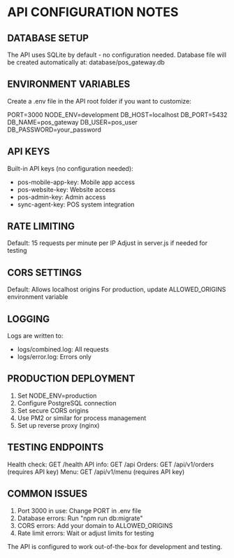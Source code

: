 API CONFIGURATION NOTES
========================

DATABASE SETUP
---------------
The API uses SQLite by default - no configuration needed.
Database file will be created automatically at: database/pos_gateway.db

ENVIRONMENT VARIABLES
--------------------
Create a .env file in the API root folder if you want to customize:

PORT=3000
NODE_ENV=development
DB_HOST=localhost
DB_PORT=5432
DB_NAME=pos_gateway
DB_USER=pos_user
DB_PASSWORD=your_password

API KEYS
--------
Built-in API keys (no configuration needed):
- pos-mobile-app-key: Mobile app access
- pos-website-key: Website access  
- pos-admin-key: Admin access
- sync-agent-key: POS system integration

RATE LIMITING
-------------
Default: 15 requests per minute per IP
Adjust in server.js if needed for testing

CORS SETTINGS
-------------
Default: Allows localhost origins
For production, update ALLOWED_ORIGINS environment variable

LOGGING
-------
Logs are written to:
- logs/combined.log: All requests
- logs/error.log: Errors only

PRODUCTION DEPLOYMENT
--------------------
1. Set NODE_ENV=production
2. Configure PostgreSQL connection
3. Set secure CORS origins
4. Use PM2 or similar for process management
5. Set up reverse proxy (nginx)

TESTING ENDPOINTS
-----------------
Health check: GET /health
API info: GET /api
Orders: GET /api/v1/orders (requires API key)
Menu: GET /api/v1/menu (requires API key)

COMMON ISSUES
-------------
1. Port 3000 in use: Change PORT in .env file
2. Database errors: Run "npm run db:migrate"
3. CORS errors: Add your domain to ALLOWED_ORIGINS
4. Rate limit errors: Wait or adjust limits for testing

The API is configured to work out-of-the-box for development and testing.